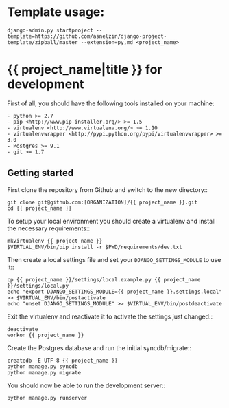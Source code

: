# Template usage:

    django-admin.py startproject --template=https://github.com/asnelzin/django-project-template/zipball/master --extension=py,md <project_name>

# {{ project_name|title }} for development

First of all, you should have the following tools installed on your machine:

    - python >= 2.7
    - pip <http://www.pip-installer.org/> >= 1.5
    - virtualenv <http://www.virtualenv.org/> >= 1.10
    - virtualenvwrapper <http://pypi.python.org/pypi/virtualenvwrapper> >= 3.0
    - Postgres >= 9.1
    - git >= 1.7


## Getting started

First clone the repository from Github and switch to the new directory::

    git clone git@github.com:[ORGANIZATION]/{{ project_name }}.git
    cd {{ project_name }}

To setup your local environment you should create a virtualenv and install the
necessary requirements::

    mkvirtualenv {{ project_name }}
    $VIRTUAL_ENV/bin/pip install -r $PWD/requirements/dev.txt

Then create a local settings file and set your ``DJANGO_SETTINGS_MODULE`` to use it::

    cp {{ project_name }}/settings/local.example.py {{ project_name }}/settings/local.py
    echo "export DJANGO_SETTINGS_MODULE={{ project_name }}.settings.local" >> $VIRTUAL_ENV/bin/postactivate
    echo "unset DJANGO_SETTINGS_MODULE" >> $VIRTUAL_ENV/bin/postdeactivate

Exit the virtualenv and reactivate it to activate the settings just changed::

    deactivate
    workon {{ project_name }}

Create the Postgres database and run the initial syncdb/migrate::

    createdb -E UTF-8 {{ project_name }}
    python manage.py syncdb
    python manage.py migrate

You should now be able to run the development server::

    python manage.py runserver



